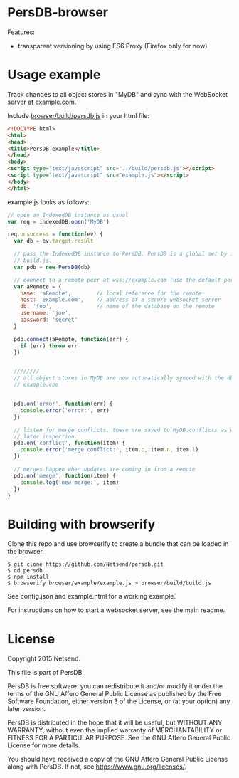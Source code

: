 # PersDB-browser

Features:
* transparent versioning by using ES6 Proxy (Firefox only for now)

# Usage example

Track changes to all object stores in "MyDB" and sync with the WebSocket server
at example.com.

Include [browser/build/persdb.js](https://raw.githubusercontent.com/Netsend/persdb/master/browser/build/persdb.js) in your html file:
```html
<!DOCTYPE html>
<html>
<head>
<title>PersDB example</title>
</head>
<body>
<script type="text/javascript" src="../build/persdb.js"></script>
<script type="text/javascript" src="example.js"></script>
</body>
</html>
```

example.js looks as follows:
```js
// open an IndexedDB instance as usual
var req = indexedDB.open('MyDB')

req.onsuccess = function(ev) {
  var db = ev.target.result

  // pass the IndexedDB instance to PersDB, PersDB is a global set by including
  // build.js.
  var pdb = new PersDB(db)

  // connect to a remote peer at wss://example.com (use the default port, 3344)
  var aRemote = {
    name: 'aRemote',        // local reference for the remote
    host: 'example.com',    // address of a secure websocket server
    db: 'foo',              // name of the database on the remote
    username: 'joe',
    password: 'secret'
  }

  pdb.connect(aRemote, function(err) {
    if (err) throw err
  })


  ////////
  // all object stores in MyDB are now automatically synced with the db foo on
  // example.com


  pdb.on('error', function(err) {
    console.error('error:', err)
  })

  // listen for merge conflicts. these are saved to MyDB.conflicts as well for
  // later inspection.
  pdb.on('conflict', function(item) {
    console.error('merge conflict:', item.c, item.n, item.l)
  })

  // merges happen when updates are coming in from a remote
  pdb.on('merge', function(item) {
    console.log('new merge:', item)
  })
}
```

# Building with browserify

Clone this repo and use browserify to create a bundle that can be loaded in the
browser.

```
$ git clone https://github.com/Netsend/persdb.git
$ cd persdb
$ npm install
$ browserify browser/example/example.js > browser/build/build.js
```

See config.json and example.html for a working example.

For instructions on how to start a websocket server, see the main readme.

# License

Copyright 2015 Netsend.

This file is part of PersDB.

PersDB is free software: you can redistribute it and/or modify it under the
terms of the GNU Affero General Public License as published by the Free Software
Foundation, either version 3 of the License, or (at your option) any later
version.

PersDB is distributed in the hope that it will be useful, but WITHOUT ANY
WARRANTY; without even the implied warranty of MERCHANTABILITY or FITNESS FOR A
PARTICULAR PURPOSE. See the GNU Affero General Public License for more details.

You should have received a copy of the GNU Affero General Public License along
with PersDB. If not, see <https://www.gnu.org/licenses/>.
